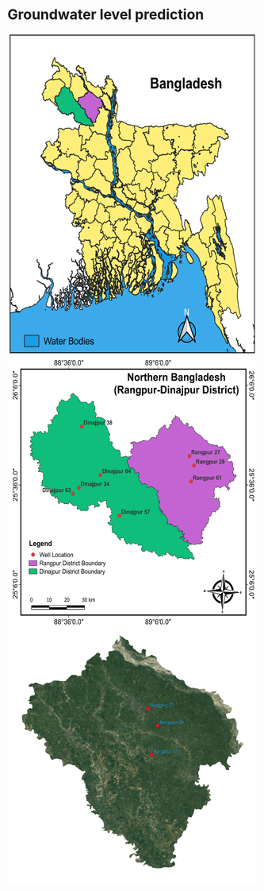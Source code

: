 # Groundwater level prediction

<p float="left">  
 <img src="https://github.com/Abdullah-TU/GIS-Mapping/blob/main/Bangladesh.png" width="620" height="650">
<img src="https://github.com/Abdullah-TU/GIS-Mapping/blob/main/Study_Area_Map(Rangpur-Dinajpur).png" width="620" height="540">
<img src="https://github.com/Abdullah-TU/GIS-Mapping/blob/main/Rangpur_Ruster_image.png" width="520" height="520">

</p>
